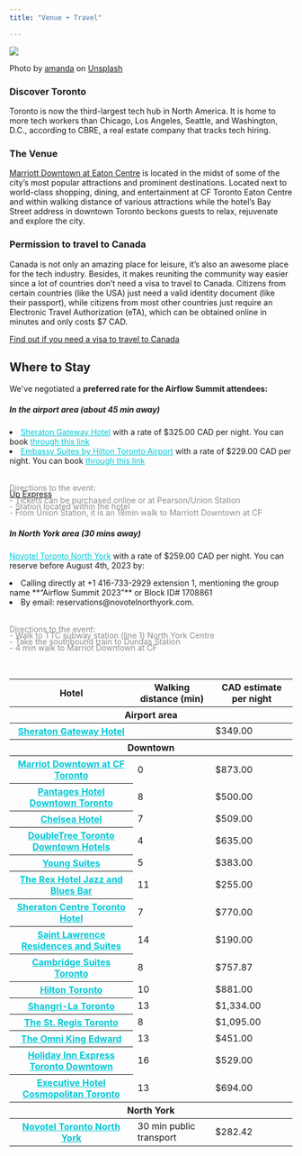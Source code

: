 ```yaml
---
title: "Venue + Travel" 

---
```


<img class="img-fluid mb-1" src="/images/toronto.webp">
<p class="credit mb-4">Photo by <a href="https://unsplash.com/@amandachang?utm_source=unsplash&utm_medium=referral&utm_content=creditCopyText">amanda</a> on <a href="https://unsplash.com/photos/XRnDVDOOS2w?utm_source=unsplash&utm_medium=referral&utm_content=creditCopyText">Unsplash</a></p>


### Discover Toronto
Toronto is now the third-largest tech hub in North America. It is home to more tech workers than Chicago, Los Angeles, Seattle, and Washington, D.C., according to CBRE, a real estate company that tracks tech hiring.

### The Venue

[Marriott Downtown at Eaton Centre](https://www.marriott.com/en-us/hotels/yyzec-marriott-downtown-at-cf-toronto-eaton-centre/overview) is located in the midst of some of the city’s most popular attractions and prominent destinations. Located next to world-class shopping, dining, and entertainment at CF Toronto Eaton Centre and within walking distance of various attractions while the hotel’s Bay Street address in downtown Toronto beckons guests to relax, rejuvenate and explore the city.


<a name="canada"></a>
### Permission to travel to Canada
Canada is not only an amazing place for leisure, it’s also an awesome place for the tech industry. Besides, it makes reuniting the community way easier since a lot of countries don’t need a visa to travel to Canada. Citizens from certain countries (like the USA) just need a valid identity document (like their passport), while citizens from most other countries just require an Electronic Travel Authorization (eTA), which can be obtained online in minutes and only costs $7 CAD. 

<a href="https://ircc.canada.ca/english/visit/visas.asp" target="_black">Find out if you need a visa to travel to Canada</a>


<h2 class="text-center">Where to Stay</h2>


We've negotiated a **preferred rate for the Airflow Summit attendees:**

<div class="row row-cols-1 row-cols-md-2">
  <div class="col mb-4">
    <div class="card h-100 shadow" style="background-color: #FDFDFD; border-radius: 40px;">
      <div class="card-body">
        <h5 class="card-title">In the airport area (about 45 min away)</h5>
        <p class="card-text">
        <li><a href="https://www.marriott.com/en-us/hotels/yyzgs-sheraton-gateway-hotel-in-toronto-international-airport/overview/?scid=f2ae0541-1279-4f24-b197-a979c79310b0" target="_black" style="color: #00c7d4;">Sheraton Gateway Hotel</a> with a rate of $325.00 CAD per night. You can book <a href="https://www.marriott.com/event-reservations/reservation-link.mi?id=1686052387870&key=GRP&app=resvlink" style="color: #00c7d4;">through this link</a></li>
        <li><a href="https://www.hilton.com/en/hotels/yyzeses-embassy-suites-toronto-airport/?SEO_id=GMB-AMER-ES-YYZESES&y_source=1_ODc0MTk5OC03MTUtbG9jYXRpb24ud2Vic2l0ZQ%3D%3D" style="color: #00c7d4;">Embassy Suites by Hilton Toronto Airport</a> with a rate of $229.00 CAD per night. You can book <a href="https://group.embassysuites.com/injrva" style="color: #00c7d4;">through this link</a></li>
        <br>
        <p style="color: #8D8D8D">Directions to the event:</p>

<a href="https://www.upexpress.com/Home/Index"><p style="color: #8D8D8D !important; margin-top: -20px;">Up Express</p></a>

<p style="color: #8D8D8D; margin-top: -20px;"> - Tickets can be purchased online or at Pearson/Union Station</p>
<p style="color: #8D8D8D; margin-top: -20px;"> - Station located within the hotel</p>

<p style="color: #8D8D8D; margin-top: -20px;"> - From Union Station, it is an 18min walk to Marriott Downtown at CF</p> 
        </p>
      </div>
    </div>
  </div>
  <div class="col mb-4">
    <div class="card h-100 shadow" style="background-color: #FDFDFD; border-radius: 40px;">
      <div class="card-body">
        <h5 class="card-title">In North York area (30 mins away)</h5>
        <p class="card-text"><a href="https://all.accor.com/hotel/0910/index.en.shtml?utm_campaign=seo+maps&utm_medium=seo+maps&utm_source=google+Maps" style="color: #00c7d4;">Novotel Toronto North York</a> with a rate of $259.00 CAD per night. You can reserve before August 4th, 2023 by:
        <li>Calling directly at +1 416-733-2929 extension 1, mentioning the group name **“Airflow Summit 2023”** or Block ID# 1708861</li>
        <li>By email: reservations@novotelnorthyork.com.</li>
<br>
<p style="color: #8D8D8D">Directions to the event:</p>

<p style="color: #8D8D8D; margin-top: -20px;">- Walk to TTC subway station (line 1) North York Centre</p>
<p style="color: #8D8D8D; margin-top: -20px;">- Take the southbound train to Dundas Station</p>
<p style="color: #8D8D8D; margin-top: -20px;">- 4 min walk to Marriot Downtown at CF</p>
<br></p>
      </div>
    </div>
  </div>
</div>

<table class="table">
  <thead class="thead-dark">
    <tr>
      <th scope="col">Hotel</th>
      <th scope="col">Walking distance (min)</th>
      <th scope="col">CAD estimate per night</th>
    </tr>
  </thead>
    <thead class="bg-info text-white">
    <tr>
      <th colspan="8">Airport area</th>
    </tr>
  </thead>
  <tbody>
    <tr>
      <th scope="row"><a href="https://www.marriott.com/en-us/hotels/yyzgs-sheraton-gateway-hotel-in-toronto-international-airport/overview/?scid=f2ae0541-1279-4f24-b197-a979c79310b0" style="color: #00c7d4;">Sheraton Gateway Hotel</a></th>
      <td></td>
      <td>$349.00</td>
    </tr>

  <thead class="bg-success text-white">
    <tr>
      <th colspan="8">Downtown</th>
    </tr>
  </thead>
    <tr>
      <th scope="row"><a href="https://www.marriott.com/en-us/hotels/yyzec-marriott-downtown-at-cf-toronto-eaton-centre/overview/?scid=f2ae0541-1279-4f24-b197-a979c79310b0" style="color: #00c7d4;">Marriot Downtown at CF Toronto </a></th>
      <td>0</td>
      <td>$873.00</td>
    </tr>
    <tr>
      <th scope="row"><a href="https://www.pantageshotel.com/" style="color: #00c7d4;">Pantages Hotel Downtown Toronto</a></th>
      <td>8</td>
      <td>$500.00</td>
    </tr>
    <tr>
      <th scope="row"><a href="https://www.chelseatoronto.com/en/?utm_campaign=CSTOR&utm_medium=ppc&utm_source=google&utm_content=na&utm_id=PPC%7CGOO%7CCSTOR%7CRG%7CBRAND_CAN_EN&gclid=CjwKCAiA0cyfBhBREiwAAtStHJsqPSSK3bdApEF_iDID4b57n7Hz8VeLZD7K3iEi5d50z10B8fChNhoC0YwQAvD_BwE&gclsrc=aw.ds" style="color: #00c7d4;">Chelsea Hotel</a></th>
      <td>7</td>
      <td>$509.00</td>
    </tr>
    <tr>
      <th scope="row"><a href="https://www.hilton.com/en/hotels/ytocsdt-doubletree-toronto-downtown/?SEO_id=GMB-AMER-DH-YTOCSDT&y_source=1_MjIwNjAzMS03MTUtbG9jYXRpb24ud2Vic2l0ZQ%3D%3D" style="color: #00c7d4;">DoubleTree Toronto Downtown Hotels</a></th>
      <td>4</td>
      <td>$635.00</td>
    </tr>
    <tr>
      <th scope="row"><a href="https://www.yongesuites.com/" style="color: #00c7d4;">Young Suites</a></th>
      <td>5</td>
      <td>$383.00</td>
    </tr>
    <tr>
      <th scope="row"><a href="https://www.therex.ca/hotel" style="color: #00c7d4;">The Rex Hotel Jazz and Blues Bar</a></th>
      <td>11</td>
      <td>$255.00</td>
    </tr>
    <tr>
      <th scope="row"><a href="https://www.marriott.com/en-us/hotels/yyztc-sheraton-centre-toronto-hotel/overview/?scid=f2ae0541-1279-4f24-b197-a979c79310b0" style="color: #00c7d4;">Sheraton Centre Toronto Hotel</a></th>
      <td>7</td>
      <td>$770.00</td>
    </tr>
    <tr>
      <th scope="row"><a href="https://www.saintlawrenceresidences.com/" style="color: #00c7d4;">Saint Lawrence Residences and Suites</a></th>
      <td>14</td>
      <td>$190.00</td>
    </tr>
    <tr>
      <th scope="row"><a href="https://www.cambridgesuitestoronto.com/?utm_source=google%20my%20business&utm_medium=listing&utm_campaign=visit%20website" style="color: #00c7d4;">Cambridge Suites Toronto</a></th>
      <td>8</td>
      <td>$757.87</td>
    </tr>
    <tr>
      <th scope="row"><a href="https://www.google.com/aclk?sa=l&ai=Cq41pEd9CZKmtNYfx1OkPnYaDsAWgq5niaZuTn-jeD9yK-MH9LwgKEAEgACgEYOUDggEfZ29vZ2xlbW9kZXMtZGVza3RvcC1tYXBzLWhvdGVsc6AB5YzV3wOoAwWqBEVP0EVlNuCikikSg9GWb7fX1Hl14aLieE0jHUSH-gXk6XaMCz4MFAeyacuIB14xF4qUUvBC1tGR_LF3VRW_4pGzayZVTz7ABJXKjZr2A4gF8fi2yT7ABZIBoAZliAcBkAcBqAfYprEC0ggIEAIyAQA6AQDICawBogp5CgoyMDIzLTA5LTE4EAEaAk1YKZMLqTGy6pUdMgZoaWx0b244AEgBUglLMV9fU09fXzJdH8U3RGVmZhFDcgNDQUSCAQsKBUsxSlJDMgIIArABAbgBAcgBsYLaL-ABAegBAfABAfgBAKACAOACAOoCA01YTvACAYoDAOgKApALA5gLAdALG6oMAggBuAwBmg0BG9AVAYAXAQ&sig=AOD64_3yyyXPsBs7TV_4vZWZzCfQAP-QNA&adurl=https://linkcenterus.derbysoftca.com/dplatform-linkcenter/booking.htm?hotelCode%3DHILTON-TORHI%26providerHotelCode%3DTORHI%26checkInDate%3D2023-09-18%26checkOutDate%3D2023-09-19%26identifier%3Dgoogle-hilton%26price%3D880.48%26roomTypeCode%3DK1JRC%26ratePlanCode%3DSO%26currency%3DCAD%26language%3Den%26userCountry%3DMX%26dateType%3Dselected%26testClick%3Dfalse%26sitetype%3Dmapresults%26occupancy%3D2%26partnerId%3Dhilton%26campaignid%3D16796990577%26rateRuleId%3D%26userlistid%3D%26ifDefaultDate%3Dselected%26isPromoted%3Dfalse%26isRuleIdsClosed%3Dfalse%26s_is_ad%3Dtrue%26adType%3D1%26adults%3D2%26children%3D0" style="color: #00c7d4;">Hilton Toronto</a></th>
      <td>10</td>
      <td>$881.00</td>
    </tr>
    <tr>
      <th scope="row"><a href="https://www.shangri-la.com/toronto/shangrila/" style="color: #00c7d4;">Shangri-La Toronto</a></th>
      <td>13</td>
      <td>$1,334.00</td>
    </tr>
    <tr>
      <th scope="row"><a href="https://www.marriott.com/en-us/hotels/yyzxr-the-st-regis-toronto/overview/?scid=f2ae0541-1279-4f24-b197-a979c79310b0" style="color: #00c7d4;">The St. Regis Toronto</a></th>
      <td>8</td>
      <td>$1,095.00</td>
    </tr>
    <tr>
      <th scope="row"><a href="https://www.omnihotels.com/hotels/toronto-king-edward?utm_source=gmblisting&utm_medium=organic" style="color: #00c7d4;">The Omni King Edward</a></th>
      <td>13</td>
      <td>$451.00</td>
    </tr>
    <tr>
      <th scope="row"><a href="https://www.ihg.com/holidayinnexpress/hotels/us/en/toronto/yyzls/hoteldetail?cm_mmc=GoogleMaps-_-EX-_-CA-_-YYZLS" style="color: #00c7d4;">Holiday Inn Express Toronto Downtown</a></th>
      <td>16</td>
      <td>$529.00</td>
    </tr>
    <tr>
      <th scope="row"><a href="https://www.cosmotoronto.com/" style="color: #00c7d4;">Executive Hotel Cosmopolitan Toronto</a></th>
      <td>13</td>
      <td>$694.00</td>
    </tr>
  <thead class="bg-warning ">
    <tr>
      <th colspan="8">North York</th>
    </tr>
  </thead>
  <tr>
      <th scope="row"><a href="https://all.accor.com/hotel/0910/index.en.shtml?utm_campaign=seo+maps&utm_medium=seo+maps&utm_source=google+Maps" style="color: #00c7d4;">Novotel Toronto North York</a></th>
      <td>30 min public transport</td>
      <td>$282.42</td>
  </tr>
  </tbody>
</table>
